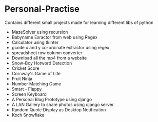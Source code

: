 # Personal-Practise<br>
Contains different small projects made for learning different libs of python<br>

* MazeSolver using recursion<br>
* Babyname Exractor from web using Regex <br>
* Calculator using tkinter<br>
* gcode x and y co-ordinate extractor using regex<br>
* spreadsheet row column converter <br>
* Download all the mp4 from a website<br>
* Snow-Boy Hotword Detection <br>
* Cricket Score <br>
* Cornway's Game of Life <br>
* Fruit Ninja
* Number Matching Game
* Smart - Flappy
* Screen Keyboard
* A Personal Blog Prototype using django
* A LAN Gallery to share photos using django server
* Random Quote Display as Desktop Notification 
* Koch Snowflake
